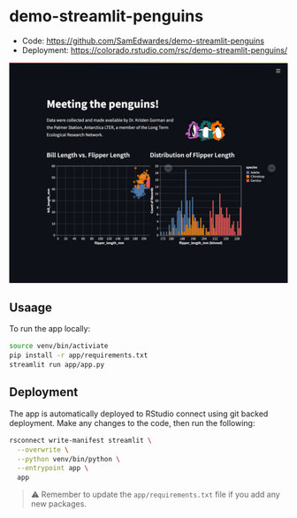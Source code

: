 # demo-streamlit-penguins

- Code: <https://github.com/SamEdwardes/demo-streamlit-penguins>
- Deployment: <https://colorado.rstudio.com/rsc/demo-streamlit-penguins/>

![screenshot](imgs/app-screenshot.png)

## Usaage

To run the app locally:

```bash
source venv/bin/activiate
pip install -r app/requirements.txt
streamlit run app/app.py
```

## Deployment

The app is automatically deployed to RStudio connect using git backed deployment. Make any changes to the code, then run the following:

```bash
rsconnect write-manifest streamlit \
  --overwrite \
  --python venv/bin/python \
  --entrypoint app \
  app
```

> ⚠️ Remember to update the `app/requirements.txt` file if you add any new packages. 
